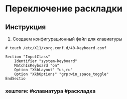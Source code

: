 # Переключение раскладки

## Инструкция

1. Создаем конфигурационный файл для клавиатуры

~~~~
# touch /etc/X11/xorg.conf.d/40-keyboard.conf
~~~~

~~~~
Section "InputClass"
    Identifier "system-keyboard"
    MatchIsKeyboard "on"
    Option "XkbLayout" "us,ru"
    Option "XkbOptions" "grp:win_space_toggle"
EndSectio
~~~~

### хештеги:  #клавиатура #раскладка